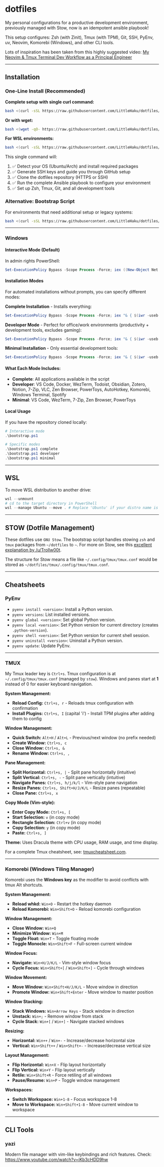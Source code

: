 # dotfiles

My personal configurations for a productive development environment, previously managed with Stow, now is an idempotent ansible playbook!

This setup configures: Zsh (with Zinit), Tmux (with TPM), Git, SSH, PyEnv, uv, Neovim, Komorebi (Windows), and other CLI tools.

Lots of inspiration has been taken from this highly suggested video: [My Neovim & Tmux Terminal Dev Workflow as a Principal Engineer](https://www.youtube.com/watch?v=yCgieVu13VQ)

---

## Installation

### One-Line Install (Recommended)

**Complete setup with single curl command:**
```bash
bash <(curl -sSL https://raw.githubusercontent.com/LittleHaku/dotfiles/main/bin/dotfiles)
```

**Or with wget:**
```bash
bash <(wget -qO- https://raw.githubusercontent.com/LittleHaku/dotfiles/main/bin/dotfiles)
```

**For WSL environments:**
```bash
bash <(curl -sSL https://raw.githubusercontent.com/LittleHaku/dotfiles/main/bin/dotfiles) --wsl
```

This single command will:
1. ✅ Detect your OS (Ubuntu/Arch) and install required packages
2. ✅ Generate SSH keys and guide you through GitHub setup
3. ✅ Clone the dotfiles repository (HTTPS or SSH)
4. ✅ Run the complete Ansible playbook to configure your environment
5. ✅ Set up Zsh, Tmux, Git, and all development tools

### Alternative: Bootstrap Script

For environments that need additional setup or legacy systems:

```bash
bash <(curl -sSL https://raw.githubusercontent.com/LittleHaku/dotfiles/main/bootstrap.sh)
```

---

### Windows

#### Interactive Mode (Default)
In admin rights PowerShell:
```powershell
Set-ExecutionPolicy Bypass -Scope Process -Force; iex ((New-Object Net.WebClient).DownloadString('https://raw.githubusercontent.com/LittleHaku/dotfiles/main/bootstrap.ps1'))
```

#### Installation Modes
For automated installations without prompts, you can specify different modes:

**Complete Installation** - Installs everything:
```powershell
Set-ExecutionPolicy Bypass -Scope Process -Force; iex "& { $(iwr -useb 'https://raw.githubusercontent.com/LittleHaku/dotfiles/main/bootstrap.ps1') } complete"
```

**Developer Mode** - Perfect for office/work environments (productivity + development tools, excludes gaming):
```powershell
Set-ExecutionPolicy Bypass -Scope Process -Force; iex "& { $(iwr -useb 'https://raw.githubusercontent.com/LittleHaku/dotfiles/main/bootstrap.ps1') } developer"
```

**Minimal Installation** - Only essential development tools:
```powershell
Set-ExecutionPolicy Bypass -Scope Process -Force; iex "& { $(iwr -useb 'https://raw.githubusercontent.com/LittleHaku/dotfiles/main/bootstrap.ps1') } minimal"
```

#### What Each Mode Includes:

- **Complete**: All applications available in the script
- **Developer**: VS Code, Docker, WezTerm, Todoist, Obsidian, Zotero, Notion, 7-Zip, VLC, Zen Browser, PowerToys, AutoHotkey, Komorebi, Windows Terminal, Spotify
- **Minimal**: VS Code, WezTerm, 7-Zip, Zen Browser, PowerToys

#### Local Usage
If you have the repository cloned locally:
```powershell
# Interactive mode
.\bootstrap.ps1

# Specific modes
.\bootstrap.ps1 complete
.\bootstrap.ps1 developer
.\bootstrap.ps1 minimal
```

---

## WSL
To move WSL distribution to another drive:
```powershell
wsl --unmount
# cd to the target directory in PowerShell
wsl --manage Ubuntu --move . # Replace 'Ubuntu' if your distro name is different
```

---

## STOW (Dotfile Management)

These dotfiles use `GNU Stow`. The bootstrap script handles stowing `zsh` and `tmux` packages from `~/dotfiles` to `~`.
For more on Stow, see this [excellent explanation by /u/Trollw00t](https://www.reddit.com/r/archlinux/comments/bloeme/comment/emq8f5k/).

The structure for Stow means a file like `~/.config/tmux/tmux.conf` would be stored as `~/dotfiles/tmux/.config/tmux/tmux.conf`.

---

## Cheatsheets

### PyEnv

- `pyenv install <version>`: Install a Python version.
- `pyenv versions`: List installed versions.
- `pyenv global <version>`: Set global Python version.
- `pyenv local <version>`: Set Python version for current directory (creates `.python-version`).
- `pyenv shell <version>`: Set Python version for current shell session.
- `pyenv uninstall <version>`: Uninstall a Python version.
- `pyenv update`: Update PyEnv.

---

### TMUX

My Tmux leader key is `Ctrl+s`. Tmux configuration is at `~/.config/tmux/tmux.conf` (managed by `stow`).
Windows and panes start at **1** instead of 0 for easier keyboard navigation.

**System Management:**
- **Reload Config:** `Ctrl+s, r` - Reloads tmux configuration with confirmation
- **Install Plugins:** `Ctrl+s, I` (capital 'i') - Install TPM plugins after adding them to config

**Window Management:**
- **Quick Switch:** `Alt+H` / `Alt+L` - Previous/next window (no prefix needed)
- **Create Window:** `Ctrl+s, c`
- **Close Window:** `Ctrl+s, &`
- **Rename Window:** `Ctrl+s, ,`

**Pane Management:**
- **Split Horizontal:** `Ctrl+s, |` - Split pane horizontally (intuitive)
- **Split Vertical:** `Ctrl+s, -` - Split pane vertically (intuitive)
- **Navigate Panes:** `Ctrl+s, h/j/k/l` - Vim-style pane navigation
- **Resize Panes:** `Ctrl+s, Shift+H/J/K/L` - Resize panes (repeatable)
- **Close Pane:** `Ctrl+s, x`

**Copy Mode (Vim-style):**
- **Enter Copy Mode:** `Ctrl+s, [`
- **Start Selection:** `v` (in copy mode)
- **Rectangle Selection:** `Ctrl+v` (in copy mode)
- **Copy Selection:** `y` (in copy mode)
- **Paste:** `Ctrl+s, ]`

**Theme:** Uses Dracula theme with CPU usage, RAM usage, and time display.

For a complete Tmux cheatsheet, see: [tmuxcheatsheet.com](https://tmuxcheatsheet.com/).

---

### Komorebi (Windows Tiling Manager)

Komorebi uses the **Windows key** as the modifier to avoid conflicts with tmux Alt shortcuts.

**System Management:**
- **Reload whkd:** `Win+O` - Restart the hotkey daemon
- **Reload Komorebi:** `Win+Shift+O` - Reload komorebi configuration

**Window Management:**
- **Close Window:** `Win+Q`
- **Minimize Window:** `Win+M`
- **Toggle Float:** `Win+T` - Toggle floating mode
- **Toggle Monocle:** `Win+Shift+F` - Full-screen current window

**Window Focus:**
- **Navigate:** `Win+H/J/K/L` - Vim-style window focus
- **Cycle Focus:** `Win+Shift+[` / `Win+Shift+]` - Cycle through windows

**Window Movement:**
- **Move Window:** `Win+Shift+H/J/K/L` - Move window in direction
- **Promote Window:** `Win+Shift+Enter` - Move window to master position

**Window Stacking:**
- **Stack Windows:** `Win+Arrow Keys` - Stack window in direction
- **Unstack:** `Win+;` - Remove window from stack
- **Cycle Stack:** `Win+[` / `Win+]` - Navigate stacked windows

**Resizing:**
- **Horizontal:** `Win++` / `Win+-` - Increase/decrease horizontal size
- **Vertical:** `Win+Shift++` / `Win+Shift+-` - Increase/decrease vertical size

**Layout Management:**
- **Flip Horizontal:** `Win+X` - Flip layout horizontally
- **Flip Vertical:** `Win+Y` - Flip layout vertically
- **Retile:** `Win+Shift+R` - Force retiling of all windows
- **Pause/Resume:** `Win+P` - Toggle window management

**Workspaces:**
- **Switch Workspace:** `Win+1-8` - Focus workspace 1-8
- **Move to Workspace:** `Win+Shift+1-8` - Move current window to workspace

---

## CLI Tools

### yazi

Modern file manager with vim-like keybindings and rich features.
Check: https://www.youtube.com/watch?v=iKb3cHDD9hw
